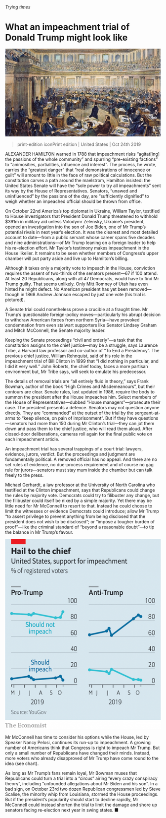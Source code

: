 ###### Trying times

# What an impeachment trial of Donald Trump might look like 

![image](images/20191026_usp001.jpg) 

> print-edition iconPrint edition | United States | Oct 24th 2019 

ALEXANDER HAMILTON warned in 1788 that impeachment risks “agitat[ing] the passions of the whole community” and spurring “pre-existing factions” to “animosities, partialities, influence and interest”. The process, he wrote, carries the “greatest danger” that “real demonstrations of innocence or guilt” will amount to little in the face of raw political calculations. But the constitution carves a path around the maelstrom, Hamilton insisted: the United States Senate will have the “sole power to try all impeachments” sent its way by the House of Representatives. Senators, “unawed and uninfluenced” by the passions of the day, are “sufficiently dignified” to weigh whether an impeached official should be thrown from office. 

On October 22nd America’s top diplomat in Ukraine, William Taylor, testified to House investigators that President Donald Trump threatened to withhold $391m in military aid unless Volodymr Zelensky, Ukraine’s president, opened an investigation into the son of Joe Biden, one of Mr Trump’s potential rivals in next year’s election. It was the clearest and most detailed account to date—from a public servant whose career spans five decades and nine administrations—of Mr Trump leaning on a foreign leader to help his re-election effort. Mr Taylor’s testimony makes impeachment in the House likelier. It remains to be seen whether members of Congress’s upper chamber will put party aside and live up to Hamilton’s billing. 

Although it takes only a majority vote to impeach in the House, conviction requires the assent of two-thirds of the senators present—67 if 100 attend. At least 20 Republicans, along with all 47 Democrats, would have to find Mr Trump guilty. That seems unlikely. Only Mitt Romney of Utah has even hinted he might defect. No American president has yet been removed—though in 1868 Andrew Johnson escaped by just one vote (his trial is pictured). 

A Senate trial could nonetheless prove a crucible at a fraught time. Mr Trump’s questionable foreign-policy moves—particularly his abrupt decision to withdraw American forces from northern Syria—have provoked condemnation from even stalwart supporters like Senator Lindsey Graham and Mitch McConnell, the Senate majority leader. 

Keeping the Senate proceedings “civil and orderly”—a task that the constitution assigns to the chief justice—may be a struggle, says Laurence Tribe, a Harvard law professor and co-author of “To End a Presidency”. The previous chief justice, William Rehnquist, said of his role in the impeachment trial of Bill Clinton in 1999 that “I did nothing in particular, and I did it very well.” John Roberts, the chief today, faces a more partisan environment but, Mr Tribe says, will seek to emulate his predecessor. 

The details of removal trials are “all entirely fluid in theory,” says Frank Bowman, author of the book “High Crimes and Misdemeanours”, but their contours are clear. Senate rules, last updated in 1986, require the body to summon the president after the House impeaches him. Select members of the House of Representatives—dubbed “House managers”—prosecute their case. The president presents a defence. Senators may not question anyone directly. They are “commanded” at the outset of the trial by the sergeant-at-arms to “keep silence, on pain of imprisonment”. But if they have questions—senators had more than 150 during Mr Clinton’s trial—they can jot them down and pass them to the chief justice, who will read them aloud. After closed-door deliberations, cameras roll again for the final public vote on each impeachment article. 

An impeachment trial has several trappings of a court trial: lawyers, evidence, jurors, verdict. But the proceedings and judgment are fundamentally political. A removed official has no appeal. And there are no set rules of evidence, no due-process requirement and of course no gag rule for jurors—senators must stay mum inside the chamber but can talk freely to the press. 

Michael Gerhardt, a law professor at the University of North Carolina who testified at the Clinton impeachment, says that Republicans could change the rules by majority vote. Democrats could try to filibuster any change, but the filibuster could itself be nixed by a simple majority. Yet there may be little need for Mr McConnell to resort to that. Instead he could choose to limit the witnesses or evidence Democrats could introduce; allow Mr Trump “to assert privilege to prevent anything from being disclosed that the president does not wish to be disclosed”; or “impose a tougher burden of proof”—like the criminal standard of “beyond a reasonable doubt”—to tip the balance in Mr Trump’s favour. 

![image](images/20191026_USC025.png) 

Mr McConnell has time to consider his options while the House, led by Speaker Nancy Pelosi, continues its run-up to impeachment. A growing number of Americans think that Congress is right to impeach Mr Trump. But only a small number of Republicans have changed their minds. Instead, more voters who already disapproved of Mr Trump have come round to the idea (see chart). 

As long as Mr Trump’s fans remain loyal, Mr Bowman muses that Republicans could turn a trial into a “circus” airing “every crazy conspiracy theory”, including “unfounded allegations about Mr Biden and his son”. In a bad sign, on October 23rd two dozen Republican congressmen led by Steve Scalise, the minority whip from Louisiana, stormed the House proceedings. But if the president’s popularity should start to decline rapidly, Mr McConnell could instead shorten the trial to limit the damage and shore up senators facing re-election next year in swing states. ■ 

